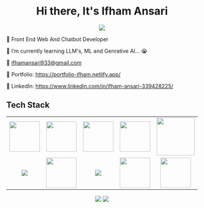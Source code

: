 <body>
  <div align="center">
    <h1> Hi there, It's Ifham Ansari<a href="https://ameenhamza.github.io/Portfolio-theme/"></h1>
  </div>
<p align="center">
<a href="https://github.com/Ifham-Ansari"><img src="https://readme-typing-svg.herokuapp.com/?lines=Front+End+Web+Developer;Chatbot+Developer;Java+Developer;&font=Roboto&size=26&duration=3500&pause=500&center=true&width=500&height=50&color=eab676"></a>
	

🤵 Front End Web And Chatbot Developer 

📓 I’m currently learning LLM's, ML and Genrative AI... 😭

📧  ifhamansari933@gmail.com

🎨 Portfolio: https://portfolio-ifham.netlify.app/

💼 LinkedIn: https://www.linkedin.com/in/ifham-ansari-339428225/

 
<h2>Tech Stack</h2>

<table width="100">
<tr>

 <td align='center'>
        <img src="https://upload.wikimedia.org/wikipedia/commons/thumb/3/38/HTML5_Badge.svg/600px-HTML5_Badge.svg.png"  width="80">
    </td>

<td align='center' width="200">
        <img src="https://cdn.pixabay.com/photo/2017/08/05/11/16/logo-2582747_640.png" width="80">
    </td>

<td align='center' width="200">
        <img src="https://github.com/abranhe/programming-languages-logos/blob/master/src/javascript/javascript.svg" width="80">
    </td>

 <td align='center' width="200">
        <img src="https://www.drupal.org/files/project-images/bootstrap5.jpeg" width="80">
    </td>

 <td align='center' width="200">
        <img src="https://www.vectorlogo.zone/logos/reactjs/reactjs-ar21.svg" width="100">
    </td>
 
</tr>
 
<tr>

<td align='center' width="200">
        <img src="https://logos-world.net/wp-content/uploads/2022/07/Java-Logo.png">
    </td>

<td align='center' width="200">
        <img src="https://upload.wikimedia.org/wikipedia/commons/thumb/c/c3/Python-logo-notext.svg/1200px-Python-logo-notext.svg.png" width="80">
    </td>

<td align='center' width="200">
        <img src="https://1000logos.net/wp-content/uploads/2020/08/MySQL-Logo.png">
    </td>

<td align='center' width="200">
        <img src="https://git-scm.com/images/logos/downloads/Git-Icon-1788C.png" width="80">
    </td>

 <td align='center'>
        <img src="https://encrypted-tbn0.gstatic.com/images?q=tbn:ANd9GcRdiuS4wdOSTmlzl6hpbsggfnf9GDqtZVGyLg&usqp=CAU" width="80">
    </td>

</tr>
 

    
</table>
</p>
<p align="center">
<a href="https://www.linkedin.com/in/ifham-ansari-339428225/"><img src="https://img.shields.io/badge/-Ameen%20Hamza-0077B5?style=flat&logo=Linkedin&logoColor=white"/></a>
<a href="mailto:ifhamansari933@gmail.com"><img src="https://img.shields.io/badge/-ifhamansari933@gmail.com-D14836?style=flat&logo=Gmail&logoColor=white"/></a>
 </p>
 
<br>
